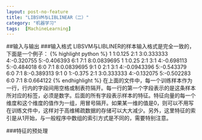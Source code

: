 ```yaml
---
layout: post-no-feature
title: "LIBSVM与LIBLINEAR（二）"
category: "机器学习"
tags:  [MachineLearning]
---
```


##输入与输出
###输入格式
LIBSVM与LIBLINER的样本输入格式是完全一致的，下面是一个例子：
{% highlight python %}
1 1:0.125 2:1 3:0.333333 4:-0.320755 5:-0.406393 6:1 7:1 8:0.0839695 
1 1:0.25 2:1 3:1 4:-0.698113 5:-0.484018 6:0 7:1 8:0.0839695 9:1 
0 2:1 3:1 4:-0.0943396 5:-0.543379 6:0 7:1 8:-0.389313 9:1 
0 1:-0.375 2:1 3:0.333333 4:-0.132075 5:-0.502283 6:0 7:1 8:0.664122
{% endhighlight %}
在上面的文件中，每一个训练样本作为一行，行内的字段间用空格或制表符隔开。每一行的第一个字段表示的是这条样本所对应的标签，必须是数字。后面的所有字段表示样本的特征。特征向量的每一个维度和这个维度的值作为一组，用冒号隔开。如果某一维的值是0，则可以不用写在训练文件中，这样对于高维稀疏数据的存储可以大大减少。另外，这里特征的索引是从1开始，与一般程序中数组的索引方式是不同的，需要特别注意。	

###特征的预处理
  